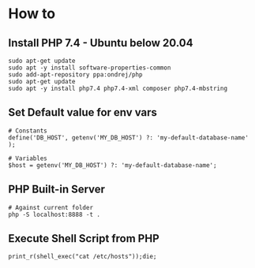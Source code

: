 # How to

## Install PHP 7.4 - Ubuntu below 20.04

```text
sudo apt-get update
sudo apt -y install software-properties-common
sudo add-apt-repository ppa:ondrej/php
sudo apt-get update
sudo apt -y install php7.4 php7.4-xml composer php7.4-mbstring
```

## Set Default value for env vars

```text
# Constants
define('DB_HOST', getenv('MY_DB_HOST') ?: 'my-default-database-name' );

# Variables
$host = getenv('MY_DB_HOST') ?: 'my-default-database-name';
```

## PHP Built-in Server

```text
# Against current folder
php -S localhost:8888 -t .
```

## Execute Shell Script from PHP

```text
print_r(shell_exec("cat /etc/hosts"));die;
```

